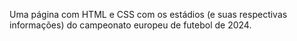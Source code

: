 Uma página com HTML e CSS com os estádios (e suas respectivas informações) do campeonato europeu de futebol de 2024.

